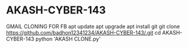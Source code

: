 # AKASH-CYBER-143
GMAIL CLONING FOR FB
apt update
apt upgrade
apt install git
git clone https://github.com/badhon12341234/AKASH-CYBER-143/.git
cd AKASH-CYBER-143
python 'AKASH CLONE.py'
